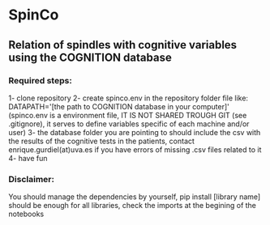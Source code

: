 # SpinCo
## Relation of spindles with cognitive variables using the COGNITION database

### Required steps:
1- clone repository
2- create spinco.env in the repository folder file like:
    DATAPATH='[the path to COGNITION database in your computer]'
(spinco.env is a environment file, IT IS NOT SHARED TROUGH GIT (see .gitignore), it serves to define variables specific of each machine and/or user)
3- the database folder you are pointing to should include the csv with the results of the cognitive tests in the patients, contact enrique.gurdiel(at)uva.es if you have errors of missing .csv files related to it
4- have fun

### Disclaimer:
You should manage the dependencies by yourself, pip install [library name] should be enough for all libraries, check the imports at the begining of the notebooks
